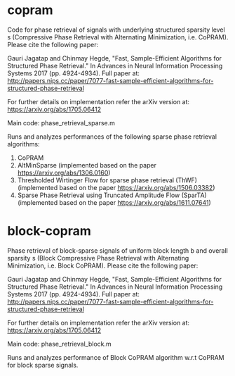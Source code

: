 # copram

Code for phase retrieval of signals with underlying structured sparsity level s (Compressive Phase Retrieval with Alternating Minimization, i.e. CoPRAM). Please cite the following paper:

Gauri Jagatap and Chinmay Hegde, "Fast, Sample-Efficient Algorithms for Structured Phase Retrieval." In Advances in Neural Information Processing Systems 2017 (pp. 4924-4934).
Full paper at: http://papers.nips.cc/paper/7077-fast-sample-efficient-algorithms-for-structured-phase-retrieval

For further details on implementation refer the arXiv version at: https://arxiv.org/abs/1705.06412


Main code:
phase_retrieval_sparse.m 

Runs and analyzes performances of the following sparse phase retrieval algorithms:
1. CoPRAM
2. AltMinSparse 
(implemented based on the paper https://arxiv.org/abs/1306.0160)
3. Thresholded Wirtinger Flow for sparse phase retrieval (ThWF)
(implemented based on the paper https://arxiv.org/abs/1506.03382)
4. Sparse Phase Retrieval using Truncated Amplitude Flow (SparTA)
(implemented based on the paper https://arxiv.org/abs/1611.07641)

# block-copram

Phase retrieval of block-sparse signals of uniform block length b and overall sparsity s (Block Compressive Phase Retrieval with Alternating Minimization, i.e. Block CoPRAM). Please cite the following paper:

Gauri Jagatap and Chinmay Hegde, "Fast, Sample-Efficient Algorithms for Structured Phase Retrieval." In Advances in Neural Information Processing Systems 2017 (pp. 4924-4934).
Full paper at: http://papers.nips.cc/paper/7077-fast-sample-efficient-algorithms-for-structured-phase-retrieval

For further details on implementation refer the arXiv version at: https://arxiv.org/abs/1705.06412

Main code:
phase_retrieval_block.m

Runs and analyzes performance of Block CoPRAM algorithm w.r.t CoPRAM for block sparse signals.




